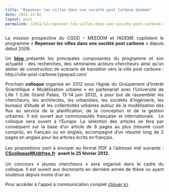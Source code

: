 ```yaml
---
title: "Repenser les villes dans une société post Carbone @ademe"
date: 2011-12-02
layout: post
permalink: /2011/12/repenser-les-villes-dans-une-societe-post-carbone-ademe.html
---
```


<p style="text-align: justify">La mission prospective du CGDD – MEEDDM et  l’ADEME copilotent le programme « <strong>Repenser les villes dans une société  post carbone</strong> » depuis début 2009.</p> <p style="text-align: justify">Un <a href="http://ville-post-carbone.typepad.com/" target="_blank"><strong>blog </strong></a>présente les  principales composantes du programme et son actualité  : des recherches,  des séminaires acteurs-chercheurs ainsi qu’un atelier de construction  de scénario de transition vers la ville post carbone : http://ville-post-carbone.typepad.com/</p> <div id="user_block_home_0" style="height: auto;overflow: hidden;text-align: justify">Prochain <strong>colloque </strong>organisé en 2012 sous l’égide du  Groupement d’Intérêt  Scientifique  « Modélisation urbaine » en partenariat  avec l’Université  de Lille 1 (Lille Grand Palais, 13-14 juin 2012), a pour but  de rassembler les chercheurs, les  architectes,  les urbanistes, les sociétés  d’ingénierie, les bureaux d’étude et les   collectivités urbaines autour de la  modélisation des flux au service  de la planification,  de la conception et de la gestion urbaines. Il   est ouvert aux communautés  française et internationale.  Le  colloque sera ouvert  à l’Europe. La sélection des articles se  fera par  conséquent sur la base  d’un article de 8 pages au plus (résumé court   compris), en français ou en  anglais, accompagné d’un  résumé long de 2  pages en anglais pour les articles  écrits en français.</div> <div style="height: auto;overflow: hidden;text-align: justify"><br /> Les propositions sont à  envoyer au format PDF à l’adresse  mél suivante : <a href="mailto:CScolloqueMU@free.fr" style="font-weight: bold">CScolloqueMU@free.fr</a>   <strong>avant le 25 février  2012.</strong></div> <div style="height: auto;overflow: hidden;text-align: justify"><br />Un  concours « jeunes  chercheurs » sera organisé dans le cadre  du  colloque. Il est ouvert aux  doctorants en dernière année de  thèse ou  ayant soutenus  depuis moins d’un an.</div> <p style="text-align: justify">Pour  accéder à l'appel à communication complet <a href="http://www.weezevent.com/Modelisation-des-Flux-et-Amenagement">cliquer ici</a></p>